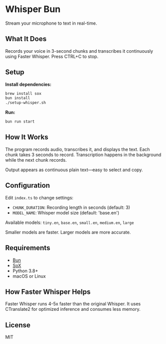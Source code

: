 # Whisper Bun

Stream your microphone to text in real-time.

## What It Does

Records your voice in 3-second chunks and transcribes it continuously using Faster Whisper. Press CTRL+C to stop.

## Setup

**Install dependencies:**
```bash
brew install sox
bun install
./setup-whisper.sh
```

**Run:**
```bash
bun run start
```

## How It Works

The program records audio, transcribes it, and displays the text. Each chunk takes 3 seconds to record. Transcription happens in the background while the next chunk records.

Output appears as continuous plain text—easy to select and copy.

## Configuration

Edit `index.ts` to change settings:

- `CHUNK_DURATION`: Recording length in seconds (default: 3)
- `MODEL_NAME`: Whisper model size (default: 'base.en')

Available models: `tiny.en`, `base.en`, `small.en`, `medium.en`, `large`

Smaller models are faster. Larger models are more accurate.

## Requirements

- [Bun](https://bun.sh)
- [SoX](http://sox.sourceforge.net)
- Python 3.8+
- macOS or Linux

## How Faster Whisper Helps

Faster Whisper runs 4-5x faster than the original Whisper. It uses CTranslate2 for optimized inference and consumes less memory.

## License

MIT

